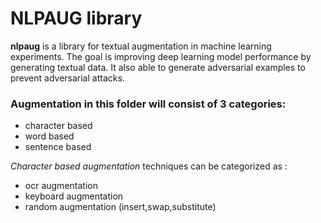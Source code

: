 # NLPAUG library
 **nlpaug** is a library for textual augmentation in machine learning experiments. The goal is improving deep learning model performance by generating textual data. It also able to generate adversarial examples to prevent adversarial attacks.
### Augmentation in this folder will consist of 3 categories:
 * character based 
 * word based
 * sentence based
 
 *Character based augmentation* techniques can be categorized as : 
 - ocr augmentation
 - keyboard augmentation
 - random augmentation (insert,swap,substitute)
